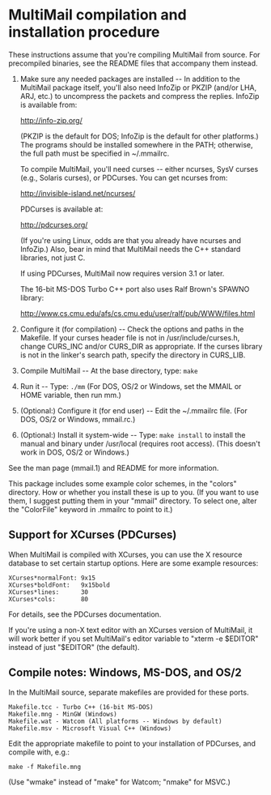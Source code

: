 MultiMail compilation and installation procedure
================================================

These instructions assume that you're compiling MultiMail from source. For
precompiled binaries, see the README files that accompany them instead.

1. Make sure any needed packages are installed --
    In addition to the MultiMail package itself, you'll also need InfoZip
    or PKZIP (and/or LHA, ARJ, etc.) to uncompress the packets and
    compress the replies. InfoZip is available from:

    http://info-zip.org/

    (PKZIP is the default for DOS; InfoZip is the default for other
    platforms.) The programs should be installed somewhere in the PATH;
    otherwise, the full path must be specified in ~/.mmailrc.

    To compile MultiMail, you'll need curses -- either ncurses, SysV
    curses (e.g., Solaris curses), or PDCurses. You can get ncurses from:

    http://invisible-island.net/ncurses/

    PDCurses is available at:

    http://pdcurses.org/

    (If you're using Linux, odds are that you already have ncurses and
    InfoZip.) Also, bear in mind that MultiMail needs the C++ standard
    libraries, not just C.

    If using PDCurses, MultiMail now requires version 3.1 or later.

    The 16-bit MS-DOS Turbo C++ port also uses Ralf Brown's SPAWNO
    library:

    http://www.cs.cmu.edu/afs/cs.cmu.edu/user/ralf/pub/WWW/files.html

2. Configure it (for compilation) --
    Check the options and paths in the Makefile. If your curses header
    file is not in /usr/include/curses.h, change CURS_INC and/or
    CURS_DIR as appropriate. If the curses library is not in the linker's
    search path, specify the directory in CURS_LIB.

3. Compile MultiMail --
    At the base directory, type: `make`

4. Run it --
    Type: `./mm`
    (For DOS, OS/2 or Windows, set the MMAIL or HOME variable, then run mm.)

5. (Optional:) Configure it (for end user) --
    Edit the ~/.mmailrc file. (For DOS, OS/2 or Windows, mmail.rc.)

6. (Optional:) Install it system-wide --
    Type: `make install`
    to install the manual and binary under /usr/local
    (requires root access). (This doesn't work in DOS, OS/2 or Windows.)

See the man page (mmail.1) and README for more information.

This package includes some example color schemes, in the "colors"
directory. How or whether you install these is up to you. (If you want to
use them, I suggest putting them in your "mmail" directory. To select one,
alter the "ColorFile" keyword in .mmailrc to point to it.)


Support for XCurses (PDCurses)
------------------------------

When MultiMail is compiled with XCurses, you can use the X resource
database to set certain startup options. Here are some example resources:

    XCurses*normalFont: 9x15
    XCurses*boldFont:   9x15bold
    XCurses*lines:      30
    XCurses*cols:       80

For details, see the PDCurses documentation.

If you're using a non-X text editor with an XCurses version of MultiMail,
it will work better if you set MultiMail's editor variable to "xterm -e
$EDITOR" instead of just "$EDITOR" (the default).


Compile notes: Windows, MS-DOS, and OS/2
----------------------------------------

In the MultiMail source, separate makefiles are provided for these ports.

    Makefile.tcc - Turbo C++ (16-bit MS-DOS)
    Makefile.mng - MinGW (Windows)
    Makefile.wat - Watcom (All platforms -- Windows by default)
    Makefile.msv - Microsoft Visual C++ (Windows)

Edit the appropriate makefile to point to your installation of PDCurses,
and compile with, e.g.:

    make -f Makefile.mng

(Use "wmake" instead of "make" for Watcom; "nmake" for MSVC.)
